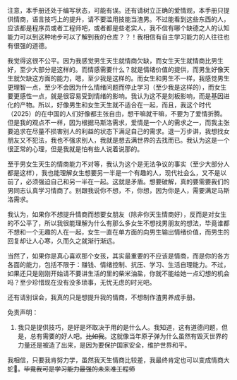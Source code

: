 注意，本手册还处于编写状态，可能有误。还有请树立正确的爱情观，本手册只提供情商，语言技巧上的提升，请不要滥用技能当渣男。不过能看到这些东西的人，应该都是程序员或者工程师吧，或者都是些老实人，我不信有哪个缺德之人的认知能力可以到这种地步可以了解到我的仓库？？！我相信有自主学习能力的人往往也有很强的道德。

我觉得这很不公平。因为我感觉男生天生就情商欠缺，而女生天生就情商比男生好，至少大部分是这样的。而情感需要什么？就是情绪价值的提供，而男生好像天生就欠缺这方面的能力，嗯，至少我是这样的。而女生和男生不一样，我感觉男生更理智一点，至少不会因为什么情绪问题而停止学习（至少我是这样的），而女生要更感性一点，就是很容易受到情绪的影响。我认为这不是刻板影响，而是基因进化的产物。所以，好像男生和女生天生就不适合在一起，而且，我这个时代（2025）的在中国的人们好像都主张自由，想干嘛就干嘛，不要为了爱情折腾。但是我的观点不一样，因为根据马斯洛需求，爱情是一个人的需求之一，而我主张要追求在尽量不损害别人的利益的状态下满足自己的需求。退一万步讲，我想找女朋友又不犯法，我也不强求别人，我就是想去满世界的去找而已。我认为这是一个很正常的心理，但是我就是怕有些人说着说那的。

至于男女生天生的情商能力不对等，我认为这个是无法争议的事实（至少大部分人都是这样），我也能理解女生想要另一半是一个有趣的人，现代社会么，又不是以前了，必须强迫自己和另一半在一起。这就是矛盾。想要破解，真的要需要我们的男同志认真学习情商了。别跟我说你不想，不，你想，因为你是人，需要满足马斯洛需求。

我认为，如果你不想提升情商而想要女朋友（除非你天生情商好），反而是对女生的不公平了，所以我很能理解为什么有那么多女生不想找男朋友的想法，毕竟谁都不想和一个无趣的人在一起，女生一直在单方面的向男生输出情绪价值，而男生的回复却让人心寒，久而久之就渐行渐远。

当然了，如果你是真心喜欢那个女孩，其实最重要的不应该是情商，而是你的各方各面的能力，包括不限于：赚钱、情绪控制、抗压、学习、生活自理能力。不过，如果还只是刚刚开始请不要讲生活的里的柴米油盐，你就不能给她一点幻想的机会吗？至少珍惜现在没有没多琐事，无忧无虑的时光吧。

还有请别误会，我真的只是想提升我的情商，不想制作渣男养成手册。

免责声明：
1. 我只是提供技巧，是好是坏取决于用的是什么人。我知道，这有道德问题，但是，总有需要的好人吧。~~比如我~~。这就像当年原子弹为什么虽然有毁灭世界的力量还是被造了出来，是因为要保护国家安全，维护世界和平。

我相信，只要我肯努力学，虽然我天生情商比较差，我最终肯定也可以变成情商大蛇🐍。~~毕竟我可是学习能力最强的未来准工程师~~